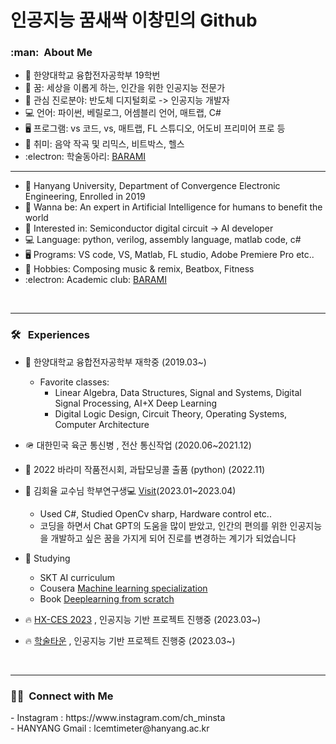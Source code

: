 인공지능 꿈새싹 이창민의 Github
================

<h3> :man: &nbsp;About Me </h3>
 
- 🦁 한양대학교 융합전자공학부 19학번
- 🌱 꿈: 세상을 이롭게 하는, 인간을 위한 인공지능 전문가
- 💙 관심 진로분야: 반도체 디지털회로 -> 인공지능 개발자
- 💻 언어: 파이썬, 베릴로그, 어셈블리 언어, 매트랩, C#
- 🖥️ 프로그램: vs 코드, vs, 매트랩, FL 스튜디오, 어도비 프리미어 프로 등
- 💜 취미: 음악 작곡 및 리믹스, 비트박스, 헬스
- :electron: 학술동아리: [BARAMI](https://ibarami.com/)
-------------------------------------------------------
- 🦁 Hanyang University, Department of Convergence Electronic Engineering, Enrolled in 2019
- 🌱 Wanna be: An expert in Artificial Intelligence for humans to benefit the world
- 💙 Interested in: Semiconductor digital circuit -> AI developer
- 💻 Language: python, verilog, assembly language, matlab code, c#
- 🖥️ Programs: VS code, VS, Matlab, FL studio, Adobe Premiere Pro etc..
- 💜 Hobbies: Composing music & remix, Beatbox, Fitness
- :electron: Academic club: [BARAMI](https://ibarami.com/)
<br/>

-----------
<h3> 🛠 &nbsp; Experiences </h3>

- 🏫 한양대학교 융합전자공학부 재학중 (2019.03~)
    * Favorite classes: 
        + Linear Algebra, Data Structures, Signal and Systems, Digital Signal Processing, AI+X Deep Learning
        + Digital Logic Design, Circuit Theory, Operating Systems, Computer Architecture
        
- 🪖 대한민국 육군 통신병 , 전산 통신작업 (2020.06~2021.12)
- 🤖 2022 바라미 작품전시회, 과탑모닝콜 출품 (python) (2022.11)
- 📖 김회율 교수님 학부연구생💻 [Visit](http://labinno.co.kr/)(2023.01~2023.04)
    + Used C#, Studied OpenCv sharp, Hardware control etc..
    + 코딩을 하면서 Chat GPT의 도움을 많이 받았고, 인간의 편의를 위한 인공지능을 개발하고 싶은 꿈을 가지게 되어 진로를 변경하는 계기가 되었습니다
- 📶 Studying 
  + SKT AI curriculum 
  + Cousera [Machine learning specialization](https://www.coursera.org/specializations/machine-learning-introduction)
  + Book [Deeplearning from scratch](https://github.com/kchcoo/WegraLee-deep-learning-from-scratch)
- 🔥 [HX-CES 2023](http://hxc.hanyang.ac.kr/) , 인공지능 기반 프로젝트 진행중 (2023.03~)
- 🔥 [학술타운](https://hylu-s.hanyang.ac.kr/ko/program/all/view/1113) , 인공지능 기반 프로젝트 진행중 (2023.03~)

<br/>


----------------------------------------

<h3> 🤝🏻 &nbsp;Connect with Me </h3> 
<!-- Connect with me -->
<!--icons and links-->
- Instagram : https://www.instagram.com/ch_minsta <br/>
- HANYANG Gmail : lcemtimeter@hanyang.ac.kr



<!--
**chminsta/chminsta** is a ✨ _special_ ✨ repository because its `README.md` (this file) appears on your GitHub profile.

Here are some ideas to get you started:

- 🔭 I’m currently working on ...

- 🌱 I’m currently learning ...
- 👯 I’m looking to collaborate on ...
- 🤔 I’m looking for help with ...
- 💬 Ask me about ...
- 📫 How to reach me: ...
- 😄 Pronouns: ...
- ⚡ Fun fact: ...
-->
